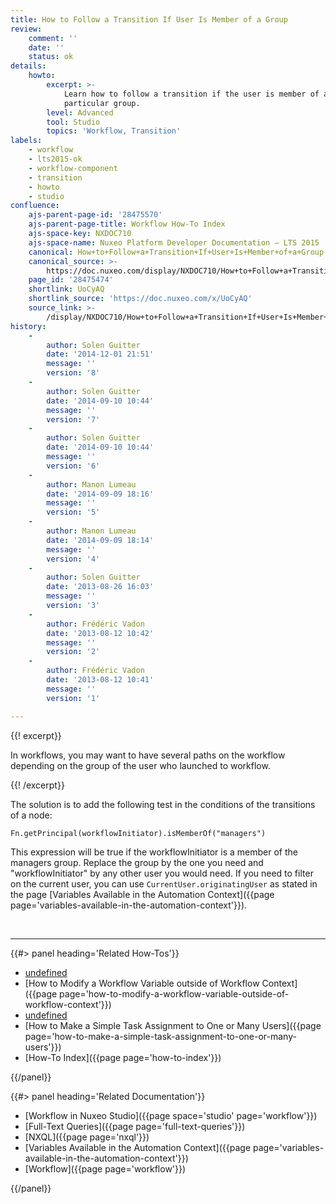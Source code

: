 ```yaml
---
title: How to Follow a Transition If User Is Member of a Group
review:
    comment: ''
    date: ''
    status: ok
details:
    howto:
        excerpt: >-
            Learn how to follow a transition if the user is member of a
            particular group.
        level: Advanced
        tool: Studio
        topics: 'Workflow, Transition'
labels:
    - workflow
    - lts2015-ok
    - workflow-component
    - transition
    - howto
    - studio
confluence:
    ajs-parent-page-id: '28475570'
    ajs-parent-page-title: Workflow How-To Index
    ajs-space-key: NXDOC710
    ajs-space-name: Nuxeo Platform Developer Documentation — LTS 2015
    canonical: How+to+Follow+a+Transition+If+User+Is+Member+of+a+Group
    canonical_source: >-
        https://doc.nuxeo.com/display/NXDOC710/How+to+Follow+a+Transition+If+User+Is+Member+of+a+Group
    page_id: '28475474'
    shortlink: UoCyAQ
    shortlink_source: 'https://doc.nuxeo.com/x/UoCyAQ'
    source_link: >-
        /display/NXDOC710/How+to+Follow+a+Transition+If+User+Is+Member+of+a+Group
history:
    - 
        author: Solen Guitter
        date: '2014-12-01 21:51'
        message: ''
        version: '8'
    - 
        author: Solen Guitter
        date: '2014-09-10 10:44'
        message: ''
        version: '7'
    - 
        author: Solen Guitter
        date: '2014-09-10 10:44'
        message: ''
        version: '6'
    - 
        author: Manon Lumeau
        date: '2014-09-09 18:16'
        message: ''
        version: '5'
    - 
        author: Manon Lumeau
        date: '2014-09-09 18:14'
        message: ''
        version: '4'
    - 
        author: Solen Guitter
        date: '2013-08-26 16:03'
        message: ''
        version: '3'
    - 
        author: Frédéric Vadon
        date: '2013-08-12 10:42'
        message: ''
        version: '2'
    - 
        author: Frédéric Vadon
        date: '2013-08-12 10:41'
        message: ''
        version: '1'

---
```

{{! excerpt}}

In workflows, you may want to have several paths on the workflow depending on the group of the user who launched to workflow.

{{! /excerpt}}

The solution is to add the following test in the conditions of the transitions of a node:&nbsp;

```
Fn.getPrincipal(workflowInitiator).isMemberOf("managers")

```

This expression will be true if the workflowInitiator is a member of the managers group. Replace the group by the one you need and "workflowInitiator" by any other user you would need. If you need to filter on the current user, you can use `CurrentUser.originatingUser` as stated in the page [Variables Available in the Automation Context]({{page page='variables-available-in-the-automation-context'}}).

&nbsp;

* * *

<div class="row" data-equalizer data-equalize-on="medium"><div class="column medium-6">{{#> panel heading='Related How-Tos'}}

*   [undefined]()&nbsp;
*   [How to Modify a Workflow Variable outside of Workflow Context]({{page page='how-to-modify-a-workflow-variable-outside-of-workflow-context'}})
*   [undefined]()&nbsp;
*   [How to Make a Simple Task Assignment to One or Many Users]({{page page='how-to-make-a-simple-task-assignment-to-one-or-many-users'}})&nbsp;
*   [How-To Index]({{page page='how-to-index'}})

{{/panel}}</div><div class="column medium-6">{{#> panel heading='Related Documentation'}}

*   [Workflow in Nuxeo Studio]({{page space='studio' page='workflow'}})
*   [Full-Text Queries]({{page page='full-text-queries'}})
*   [NXQL]({{page page='nxql'}})
*   [Variables Available in the Automation Context]({{page page='variables-available-in-the-automation-context'}})
*   [Workflow]({{page page='workflow'}})

{{/panel}}</div></div>